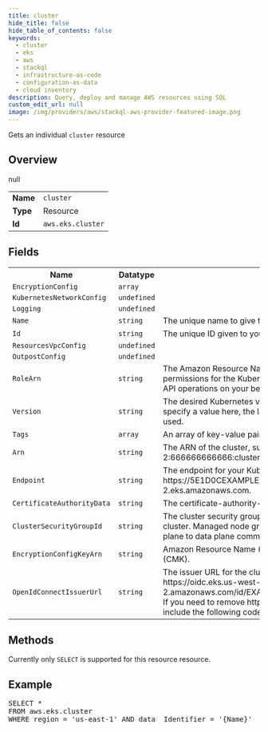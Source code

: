 ```yaml
---
title: cluster
hide_title: false
hide_table_of_contents: false
keywords:
  - cluster
  - eks
  - aws
  - stackql
  - infrastructure-as-code
  - configuration-as-data
  - cloud inventory
description: Query, deploy and manage AWS resources using SQL
custom_edit_url: null
image: /img/providers/aws/stackql-aws-provider-featured-image.png
---
```

Gets an individual <code>cluster</code> resource

## Overview
<table><tbody>
<tr><td><b>Name</b></td><td><code>cluster</code></td></tr>
<tr><td><b>Type</b></td><td>Resource</td></tr>
null
<tr><td><b>Id</b></td><td><code>aws.eks.cluster</code></td></tr>
</tbody></table>

## Fields
<table><tbody>
<tr><th>Name</th><th>Datatype</th><th>Description</th></tr>
<tr><td><code>EncryptionConfig</code></td><td><code>array</code></td><td></td></tr><tr><td><code>KubernetesNetworkConfig</code></td><td><code>undefined</code></td><td></td></tr><tr><td><code>Logging</code></td><td><code>undefined</code></td><td></td></tr><tr><td><code>Name</code></td><td><code>string</code></td><td>The unique name to give to your cluster.</td></tr><tr><td><code>Id</code></td><td><code>string</code></td><td>The unique ID given to your cluster.</td></tr><tr><td><code>ResourcesVpcConfig</code></td><td><code>undefined</code></td><td></td></tr><tr><td><code>OutpostConfig</code></td><td><code>undefined</code></td><td></td></tr><tr><td><code>RoleArn</code></td><td><code>string</code></td><td>The Amazon Resource Name (ARN) of the IAM role that provides permissions for the Kubernetes control plane to make calls to AWS API operations on your behalf.</td></tr><tr><td><code>Version</code></td><td><code>string</code></td><td>The desired Kubernetes version for your cluster. If you don't specify a value here, the latest version available in Amazon EKS is used.</td></tr><tr><td><code>Tags</code></td><td><code>array</code></td><td>An array of key-value pairs to apply to this resource.</td></tr><tr><td><code>Arn</code></td><td><code>string</code></td><td>The ARN of the cluster, such as arn:aws:eks:us-west-2:666666666666:cluster/prod.</td></tr><tr><td><code>Endpoint</code></td><td><code>string</code></td><td>The endpoint for your Kubernetes API server, such as https://5E1D0CEXAMPLEA591B746AFC5AB30262.yl4.us-west-2.eks.amazonaws.com.</td></tr><tr><td><code>CertificateAuthorityData</code></td><td><code>string</code></td><td>The certificate-authority-data for your cluster.</td></tr><tr><td><code>ClusterSecurityGroupId</code></td><td><code>string</code></td><td>The cluster security group that was created by Amazon EKS for the cluster. Managed node groups use this security group for control plane to data plane communication.</td></tr><tr><td><code>EncryptionConfigKeyArn</code></td><td><code>string</code></td><td>Amazon Resource Name (ARN) or alias of the customer master key (CMK).</td></tr><tr><td><code>OpenIdConnectIssuerUrl</code></td><td><code>string</code></td><td>The issuer URL for the cluster's OIDC identity provider, such as https://oidc.eks.us-west-2.amazonaws.com/id/EXAMPLED539D4633E53DE1B716D3041E. If you need to remove https:// from this output value, you can include the following code in your template.</td></tr>
</tbody></table>

## Methods
Currently only <code>SELECT</code> is supported for this resource resource.

## Example
<pre>
SELECT * 
FROM aws.eks.cluster
WHERE region = 'us-east-1' AND data__Identifier = '{Name}'
</pre>
